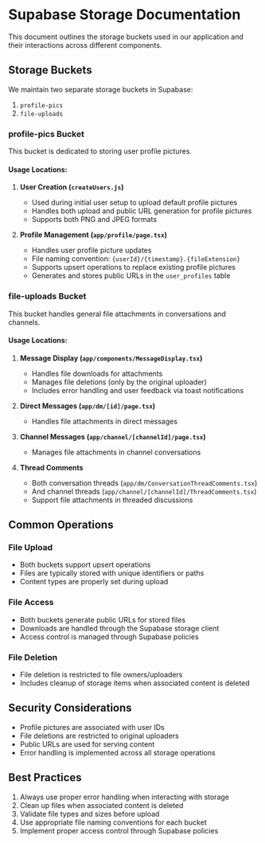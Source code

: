 # Supabase Storage Documentation

This document outlines the storage buckets used in our application and their interactions across different components.

## Storage Buckets

We maintain two separate storage buckets in Supabase:

1. `profile-pics`
2. `file-uploads`

### profile-pics Bucket

This bucket is dedicated to storing user profile pictures.

#### Usage Locations:

1. **User Creation (`createUsers.js`)**
   - Used during initial user setup to upload default profile pictures
   - Handles both upload and public URL generation for profile pictures
   - Supports both PNG and JPEG formats

2. **Profile Management (`app/profile/page.tsx`)**
   - Handles user profile picture updates
   - File naming convention: `{userId}/{timestamp}.{fileExtension}`
   - Supports upsert operations to replace existing profile pictures
   - Generates and stores public URLs in the `user_profiles` table

### file-uploads Bucket

This bucket handles general file attachments in conversations and channels.

#### Usage Locations:

1. **Message Display (`app/components/MessageDisplay.tsx`)**
   - Handles file downloads for attachments
   - Manages file deletions (only by the original uploader)
   - Includes error handling and user feedback via toast notifications

2. **Direct Messages (`app/dm/[id]/page.tsx`)**
   - Handles file attachments in direct messages

3. **Channel Messages (`app/channel/[channelId]/page.tsx`)**
   - Manages file attachments in channel conversations

4. **Thread Comments**
   - Both conversation threads (`app/dm/ConversationThreadComments.tsx`)
   - And channel threads (`app/channel/[channelId]/ThreadComments.tsx`)
   - Support file attachments in threaded discussions

## Common Operations

### File Upload
- Both buckets support upsert operations
- Files are typically stored with unique identifiers or paths
- Content types are properly set during upload

### File Access
- Both buckets generate public URLs for stored files
- Downloads are handled through the Supabase storage client
- Access control is managed through Supabase policies

### File Deletion
- File deletion is restricted to file owners/uploaders
- Includes cleanup of storage items when associated content is deleted

## Security Considerations

- Profile pictures are associated with user IDs
- File deletions are restricted to original uploaders
- Public URLs are used for serving content
- Error handling is implemented across all storage operations

## Best Practices

1. Always use proper error handling when interacting with storage
2. Clean up files when associated content is deleted
3. Validate file types and sizes before upload
4. Use appropriate file naming conventions for each bucket
5. Implement proper access control through Supabase policies 